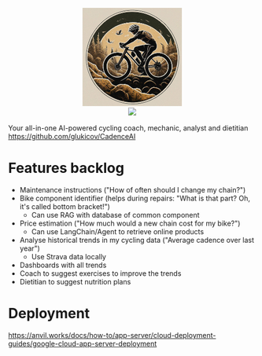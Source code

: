 <p align="center">
<img src="theme/assets/image.png" height="200">
<br>
<img src="https://img.shields.io/badge/Python-FFD43B?style=for-the-badge&logo=python&logoColor=blue">
</p>

Your all-in-one AI-powered cycling coach, mechanic, analyst and dietitian https://github.com/glukicov/CadenceAI
# Features backlog
- Maintenance instructions ("How of often should I change my chain?")
- Bike component identifier (helps during repairs: "What is that part? Oh, it's called bottom bracket!")
  - Can use RAG with database of common component
- Price estimation ("How much would a new chain cost for my bike?")
  - Can use LangChain/Agent to retrieve online products
- Analyse historical trends in my cycling data ("Average cadence over last year")
  - Use Strava data locally
- Dashboards with all trends
- Coach to suggest exercises to improve the trends
- Dietitian to suggest nutrition plans


# Deployment
https://anvil.works/docs/how-to/app-server/cloud-deployment-guides/google-cloud-app-server-deployment